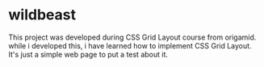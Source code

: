 # wildbeast
This project was developed during CSS Grid Layout course from origamid.
while i developed this, i have learned how to implement CSS Grid Layout.
It's just a simple web page to put a test about it.
